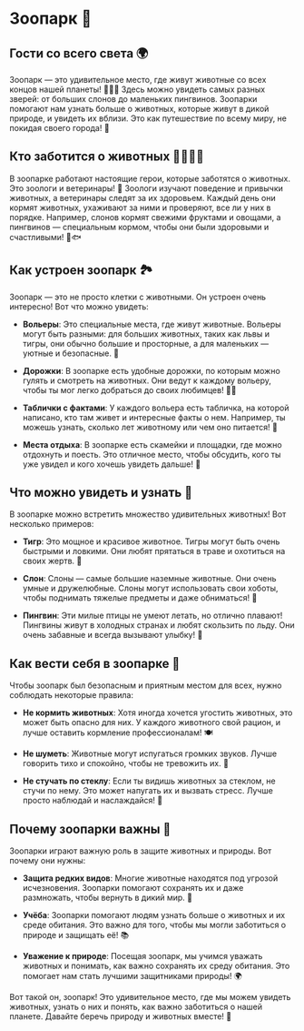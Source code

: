 # Зоопарк 🦁

## Гости со всего света 🌍
Зоопарк — это удивительное место, где живут животные со всех концов нашей планеты! 🐒🐘🐧 Здесь можно увидеть самых разных зверей: от больших слонов до маленьких пингвинов. Зоопарки помогают нам узнать больше о животных, которые живут в дикой природе, и увидеть их вблизи. Это как путешествие по всему миру, не покидая своего города! 🌟

## Кто заботится о животных 👩‍⚕️👨‍⚕️
В зоопарке работают настоящие герои, которые заботятся о животных. Это зоологи и ветеринары! 🦓 Зоологи изучают поведение и привычки животных, а ветеринары следят за их здоровьем. Каждый день они кормят животных, ухаживают за ними и проверяют, все ли у них в порядке. Например, слонов кормят свежими фруктами и овощами, а пингвинов — специальным кормом, чтобы они были здоровыми и счастливыми! 🍏🐟

## Как устроен зоопарк 🏞️
Зоопарк — это не просто клетки с животными. Он устроен очень интересно! Вот что можно увидеть:

- **Вольеры**: Это специальные места, где живут животные. Вольеры могут быть разными: для больших животных, таких как львы и тигры, они обычно большие и просторные, а для маленьких — уютные и безопасные. 🦁

- **Дорожки**: В зоопарке есть удобные дорожки, по которым можно гулять и смотреть на животных. Они ведут к каждому вольеру, чтобы ты мог легко добраться до своих любимцев! 🚶‍♂️

- **Таблички с фактами**: У каждого вольера есть табличка, на которой написано, кто там живет и интересные факты о нем. Например, ты можешь узнать, сколько лет животному или чем оно питается! 📜

- **Места отдыха**: В зоопарке есть скамейки и площадки, где можно отдохнуть и поесть. Это отличное место, чтобы обсудить, кого ты уже увидел и кого хочешь увидеть дальше! 🌳

## Что можно увидеть и узнать 🦒
В зоопарке можно встретить множество удивительных животных! Вот несколько примеров:

- **Тигр**: Это мощное и красивое животное. Тигры могут быть очень быстрыми и ловкими. Они любят прятаться в траве и охотиться на своих жертв. 🐅

- **Слон**: Слоны — самые большие наземные животные. Они очень умные и дружелюбные. Слоны могут использовать свои хоботы, чтобы поднимать тяжелые предметы и даже обниматься! 🐘

- **Пингвин**: Эти милые птицы не умеют летать, но отлично плавают! Пингвины живут в холодных странах и любят скользить по льду. Они очень забавные и всегда вызывают улыбку! 🐧

## Как вести себя в зоопарке 🚫
Чтобы зоопарк был безопасным и приятным местом для всех, нужно соблюдать некоторые правила:

- **Не кормить животных**: Хотя иногда хочется угостить животных, это может быть опасно для них. У каждого животного свой рацион, и лучше оставить кормление профессионалам! 🍽️

- **Не шуметь**: Животные могут испугаться громких звуков. Лучше говорить тихо и спокойно, чтобы не тревожить их. 🤫

- **Не стучать по стеклу**: Если ты видишь животных за стеклом, не стучи по нему. Это может напугать их и вызвать стресс. Лучше просто наблюдай и наслаждайся! 🐾

## Почему зоопарки важны 🌱
Зоопарки играют важную роль в защите животных и природы. Вот почему они нужны:

- **Защита редких видов**: Многие животные находятся под угрозой исчезновения. Зоопарки помогают сохранять их и даже размножать, чтобы вернуть в дикий мир. 🦏

- **Учёба**: Зоопарки помогают людям узнать больше о животных и их среде обитания. Это важно для того, чтобы мы могли заботиться о природе и защищать её! 📚

- **Уважение к природе**: Посещая зоопарк, мы учимся уважать животных и понимать, как важно сохранять их среду обитания. Это помогает нам стать лучшими защитниками природы! 🌍

Вот такой он, зоопарк! Это удивительное место, где мы можем увидеть животных, узнать о них и понять, как важно заботиться о нашей планете. Давайте беречь природу и животных вместе! 🌈